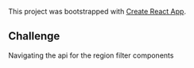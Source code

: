 This project was bootstrapped with [Create React App](https://github.com/facebook/create-react-app).

## Challenge

Navigating the api for the region filter components



